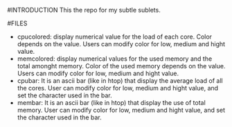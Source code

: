 #INTRODUCTION
This the repo for my subtle sublets.

#FILES
*  cpucolored: 
    display numerical value for the load of each core. Color depends on the value. Users can modify color for low, medium and hight value.
*  memcolored: 
    display numerical values for the used memory and the total amonght memory. Color of the used memory depends on the value. Users can modify color for low, medium and hight value.
*  cpubar:
    It is an ascii bar (like in htop) that display the average load of all the cores. User can modify color for low, medium and hight value, and set the character used in the bar.
*  membar:
    It is an ascii bar (like in htop) that display the use of total memory. User can modify color for low, medium and hight value, and set the character used in the bar.
